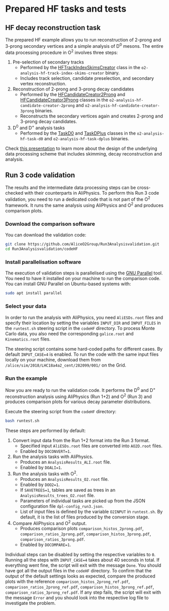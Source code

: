 # Prepared HF tasks and tests

## HF decay reconstruction task
The prepared HF example allows you to run reconstruction of 2-prong and 3-prong secondary vertices and a simple analysis of D<sup>0</sup> mesons. The entire data processing procedure in O<sup>2</sup> involves three steps:
1. Pre-selection of secondary tracks
   * Performed by the [HFTrackIndexSkimsCreator](https://github.com/AliceO2Group/AliceO2/blob/dev/Analysis/Tasks/PWGHF/HFTrackIndexSkimsCreator.cxx) class
   in the `o2-analysis-hf-track-index-skims-creator` binary.
   * Includes track selection, candidate preselection, and secondary vertex reconstruction.
1. Reconstruction of 2-prong and 3-prong decay candidates
   * Performed by the [HFCandidateCreator2Prong](https://github.com/AliceO2Group/AliceO2/blob/dev/Analysis/Tasks/PWGHF/HFCandidateCreator2Prong.cxx)
   and [HFCandidateCreator3Prong](https://github.com/AliceO2Group/AliceO2/blob/dev/Analysis/Tasks/PWGHF/HFCandidateCreator3Prong.cxx) classes in the
   `o2-analysis-hf-candidate-creator-2prong` and `o2-analysis-hf-candidate-creator-3prong` binaries.
   * Reconstructs the secondary vertices again and creates 2-prong and 3-prong decay candidates.
1. D<sup>0</sup> and D<sup>+</sup> analysis tasks
   * Performed by the [TaskD0](https://github.com/AliceO2Group/AliceO2/blob/dev/Analysis/Tasks/PWGHF/taskD0.cxx)
   and [TaskDPlus](https://github.com/AliceO2Group/AliceO2/blob/dev/Analysis/Tasks/PWGHF/taskDPlus.cxx) classes in the
   `o2-analysis-hf-task-d0` and `o2-analysis-hf-task-dplus` binaries.

Check [this presentation](https://indico.cern.ch/event/932917/contributions/3920363/attachments/2065207/3465791/20200629_PWGHF_report.pdf) to learn more about the design of the underlying data processing scheme that includes skimming, decay reconstruction and analysis.

## Run 3 code validation

The results and the intermediate data processing steps can be cross-checked with their counterparts in AliPhysics.
To perform this Run 3 code validation, you need to run a dedicated code that is not part of the O<sup>2</sup> framework.
It runs the same analysis using AliPhysics and O<sup>2</sup> and produces comparison plots.

### Download the comparison software

You can download the validation code:
```bash
git clone https://github.com/AliceO2Group/Run3Analysisvalidation.git
cd Run3Analysisvalidation/codeHF
```

### Install parallelisation software

The execution of validation steps is parallelised using the [GNU Parallel](https://www.gnu.org/software/parallel/) tool.
You need to have it installed on your machine to run the comparison code.
You can install GNU Parallel on Ubuntu-based systems with:
```bash
sudo apt install parallel
```

### Select your data

In order to run the analysis with AliPhysics, you need `AliESDs.root` files and specify their location by setting the variables `INPUT_DIR` and `INPUT_FILES` in the `runtest.sh` steering script in the `codeHF` directory.
To process Monte Carlo data, you also need the corresponding `galice.root` and `Kinematics.root` files.

The steering script contains some hard-coded paths for different cases.
By default `INPUT_CASE=4` is enabled.
To run the code with the same input files locally on your machine, download them from `/alice/sim/2018/LHC18a4a2_cent/282099/001/` on the Grid.

### Run the example

Now you are ready to run the validation code.
It performs the D<sup>0</sup> and D<sup>+</sup> reconstruction analysis using AliPhysics (Run 1+2) and O<sup>2</sup> (Run 3) and produces comparison plots for various decay parameter distributions.

Execute the steering script from the `codeHF` directory:

```bash
bash runtest.sh
```

These steps are performed by default:

1. Convert input data from the Run 1+2 format into the Run 3 format.
   *  Specified input `AliESDs.root` files are converted into `AO2D.root` files.
   *  Enabled by `DOCONVERT=1`.
1. Run the analysis tasks with AliPhysics.
   *  Produces an `AnalysisResults_ALI.root` file.
   *  Enabled by `DOALI=1`.
1. Run the analysis tasks with O<sup>2</sup>.
   *  Produces an `AnalysisResults_O2.root` file.
   *  Enabled by `DOO2=1`.
   *  If `SAVETREES=1`, tables are saved as trees in an `AnalysisResults_trees_O2.root` file.
   *  Parameters of individual tasks are picked up from the JSON configuration file `dpl-config_run3.json`.
   *  List of input files is defined by the variable `O2INPUT` in `runtest.sh`. By default, it is the list of files produced by the conversion stage.
1. Compare AliPhysics and O<sup>2</sup> output.
   *  Produces comparison plots `comparison_histos_2prong.pdf`, `comparison_ratios_2prong.pdf`, `comparison_histos_3prong.pdf`, `comparison_ratios_3prong.pdf`.
   *  Enabled by `DOCOMPARE=1`.

Individual steps can be disabled by setting the respective variables to `0`.
Running all the steps with `INPUT_CASE=4` takes about 40 seconds in total.
If everything went fine, the script will exit with the message `Done`.
You should have got all the output files in the `codeHF` directory.
To confirm that the output of the default settings looks as expected, compare the produced plots with the reference
`comparison_histos_2prong_ref.pdf`, `comparison_ratios_2prong_ref.pdf`, `comparison_histos_3prong_ref.pdf`, `comparison_ratios_3prong_ref.pdf`.
If any step fails, the script will exit with the message `Error` and you should look into the respective log file to investigate the problem.
